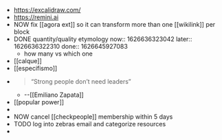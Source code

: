 - https://excalidraw.com/
- https://remini.ai
- NOW fix [[agora ext]] so it can transform more than one [[wikilink]] per block
- DONE quantity/quality etymology
  now:: 1626636323042
  later:: 1626636322310
  done:: 1626645927083
	- how many vs which one
- [[calque]]
- [[especifismo]]
-
  >“Strong people don’t need leaders”
	- --[[Emiliano Zapata]]
- [[popular power]]
-
- NOW cancel [[checkpeople]] membership within 5 days
- TODO log into zebras email and categorize resources
-